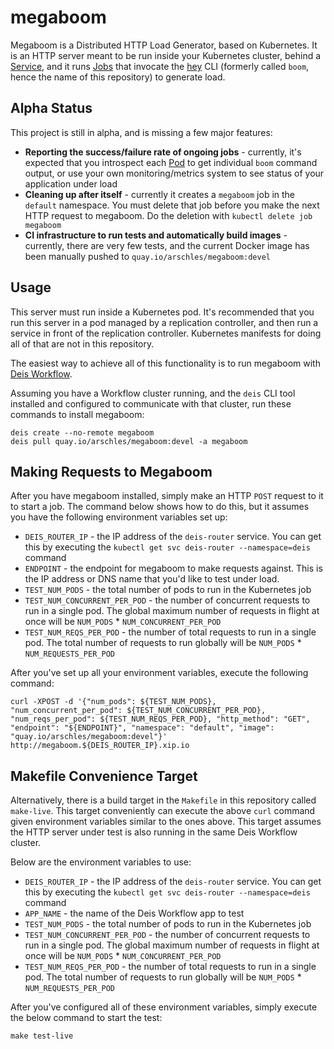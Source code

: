 # megaboom

Megaboom is a Distributed HTTP Load Generator, based on Kubernetes. It is an HTTP server meant to be run inside your Kubernetes cluster, behind a [Service](http://kubernetes.io/docs/user-guide/services/), and it runs [Jobs](http://kubernetes.io/docs/user-guide/jobs/) that invocate the [hey](https://github.com/rakyll/hey) CLI (formerly called `boom`, hence the name of this repository) to generate load.

## Alpha Status

This project is still in alpha, and is missing a few major features:

- **Reporting the success/failure rate of ongoing jobs** - currently, it's expected that you introspect each [Pod](http://kubernetes.io/docs/user-guide/pods/) to get individual `boom` command output, or use your own monitoring/metrics system to see status of your application under load
- **Cleaning up after itself** - currently it creates a `megaboom` job in the `default` namespace. You must delete that job before you make the next HTTP request to megaboom. Do the deletion with `kubectl delete job megaboom`
- **CI infrastructure to run tests and automatically build images** - currently, there are very few tests, and the current Docker image has been manually pushed to `quay.io/arschles/megaboom:devel`

## Usage

This server must run inside a Kubernetes pod. It's recommended that you run this server in a pod managed by a replication controller, and then run a service in front of the replication controller. Kubernetes manifests for doing all of that are not in this repository.

The easiest way to achieve all of this functionality is to run megaboom with [Deis Workflow](https://deis.com/docs/workflow).

Assuming you have a Workflow cluster running, and the `deis` CLI tool installed and configured to communicate with that cluster, run these commands to install megaboom:

```console
deis create --no-remote megaboom
deis pull quay.io/arschles/megaboom:devel -a megaboom
```

## Making Requests to Megaboom

After you have megaboom installed, simply make an HTTP `POST` request to it to start a job. The command below shows how to do this, but it assumes you have the following environment variables set up:

- `DEIS_ROUTER_IP` - the IP address of the `deis-router` service. You can get this by executing the `kubectl get svc deis-router --namespace=deis` command
- `ENDPOINT` - the endpoint for megaboom to make requests against. This is the IP address or DNS name that you'd like to test under load.
- `TEST_NUM_PODS` - the total number of pods to run in the Kubernetes job
- `TEST_NUM_CONCURRENT_PER_POD` - the number of concurrent requests to run in a single pod. The global maximum number of requests in flight at once will be `NUM_PODS` * `NUM_CONCURRENT_PER_POD`
- `TEST_NUM_REQS_PER_POD` - the number of total requests to run in a single pod. The total number of requests to run globally will be `NUM_PODS` * `NUM_REQUESTS_PER_POD`

After you've set up all your environment variables, execute the following command:

```console
curl -XPOST -d '{"num_pods": ${TEST_NUM_PODS}, "num_concurrent_per_pod": ${TEST_NUM_CONCURRENT_PER_POD}, "num_reqs_per_pod": ${TEST_NUM_REQS_PER_POD}, "http_method": "GET", "endpoint": "${ENDPOINT}", "namespace": "default", "image": "quay.io/arschles/megaboom:devel"}' http://megaboom.${DEIS_ROUTER_IP}.xip.io
```

## Makefile Convenience Target

Alternatively, there is a build target in the `Makefile` in this repository called `make-live`. This target conveniently can execute the above `curl` command given environment variables similar to the ones above. This target assumes the HTTP server under test is also running in the same Deis Workflow cluster.

Below are the environment variables to use:

- `DEIS_ROUTER_IP` - the IP address of the `deis-router` service. You can get this by executing the `kubectl get svc deis-router --namespace=deis` command
- `APP_NAME` - the name of the Deis Workflow app to test
- `TEST_NUM_PODS` - the total number of pods to run in the Kubernetes job
- `TEST_NUM_CONCURRENT_PER_POD` - the number of concurrent requests to run in a single pod. The global maximum number of requests in flight at once will be `NUM_PODS` * `NUM_CONCURRENT_PER_POD`
- `TEST_NUM_REQS_PER_POD` - the number of total requests to run in a single pod. The total number of requests to run globally will be `NUM_PODS` * `NUM_REQUESTS_PER_POD`

After you've configured all of these environment variables, simply execute the below command to start the test:

```console
make test-live
```
